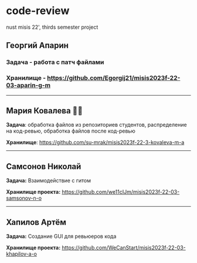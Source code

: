 # code-review
nust misis 22', thirds semester project

## Георгий Апарин
### Задача - работа с патч файлами
### Хранилище - https://github.com/Egorgij21/misis2023f-22-03-aparin-g-m

---
##  Мария Ковалева 🧚‍♀️
**Задача**: обработка файлов из репозиториев студентов, распределение на код-ревью, обработка файлов после код-ревью

**Хранилище**: https://github.com/su-mrak/misis2023f-22-3-kovaleva-m-a

---

## Самсонов Николай
__Задача:__ Взаимодействие с гитом

__Хранилище проекта:__ https://github.com/we11cIJm/misis2023f-22-03-samsonov-n-o

---

## Хапилов Артём
__Задача:__ Создание GUI для ревьюеров кода

__Хранилище проекта:__ https://github.com/WeCanStart/misis2023f-22-03-khapilov-a-o